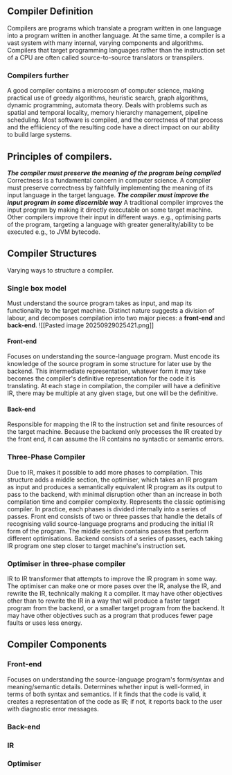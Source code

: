 ## Compiler Definition
Compilers are programs which translate a program written in one language into a program written in another language. At the same time, a compiler is a vast system with many internal, varying components and algorithms. Compilers that target programming languages rather than the instruction set of a CPU are often called source-to-source translators or transpilers. 

### Compilers further
A good compiler contains a microcosm of computer science, making practical use of greedy algorithms, heuristic search, graph algorithms, dynamic programming, automata theory. Deals with problems such as spatial and temporal locality, memory hierarchy management, pipeline scheduling. Most software is compiled, and the correctness of that process and the effiiciency of the resulting code have a direct impact on our ability to build large systems.

## Principles of compilers. 
***The compiler must preserve the meaning of the program being compiled***
	Correctness is a fundamental concern in computer science. A compiler must preserve correctness by faithfully implementing the meaning of its input language in the target language. 
***The compiler must improve the input program in some discernible way***
	A traditional compiler improves the input program by making it directly executable on some target machine. Other compilers improve their input in different ways. e.g., optimising parts of the program, targeting a language with greater generality/ability to be executed e.g., to JVM bytecode.
## Compiler Structures
Varying ways to structure a compiler. 

### Single box model
Must understand the source program takes as input, and map its functionality to the target machine. Distinct nature suggests a division of labour, and decomposes compilation into two major pieces: a **front-end** and **back-end**.
![[Pasted image 20250929025421.png]]

#### Front-end
Focuses on understanding the source-language program. Must encode its knowledge of the source program in some structure for later use by the backend. This intermediate representation, whatever form it may take becomes the compiler's definitive representation for the code it is translating. At each stage in compilation, the compiler will have a definitive IR, there may be multiple at any given stage, but one will be the definitive.

#### Back-end 
Responsible for mapping the IR to the instruction set and finite resources of the target machine. Because the backend only processes the IR created by the front end, it can assume the IR contains no syntactic or semantic errors. 

### Three-Phase Compiler
Due to IR, makes it possible to add more phases to compilation. This structure adds a middle section, the optimiser, which takes an IR program as input and produces a semantically equivalent IR program as its output to pass to the backend, with minimal disruption other than an increase in both compilation time and compiler complexity. Represents the classic optimising compiler. In practice, each phases is divided internally into a series of passes. Front end consists of two or three passes that handle the details of recognising valid source-language programs and producing the initial IR form of the program. The middle section contains passes that perform different optimisations.
Backend consists of a series of passes, each taking IR program one step closer to target machine's instruction set. 

### Optimiser in three-phase compiler
IR to IR transformer that attempts to improve the IR program in some way. The optimiser can make one or more pases over the IR, analyse the IR, and rewrite the IR, technically making it a compiler. It may have other objectives other than to rewrite the IR in a way that will produce a faster target program from the backend, or a smaller target program from the backend. It may have other objectives such as a program that produces fewer page faults or uses less energy.

## Compiler Components
### Front-end
Focuses on understanding the source-language program's form/syntax and meaning/semantic details. Determines whether input is well-formed, in terms of both syntax and semantics. If it finds that the code is valid, it creates a representation of the code as IR; if not, it reports back to the user with diagnostic error messages. 


### Back-end

### IR

### Optimiser